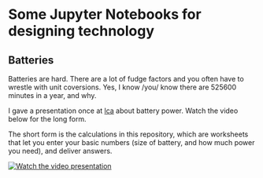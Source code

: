 # Some Jupyter Notebooks for designing technology

## Batteries 

Batteries are hard.   There are a lot of fudge factors and you often
have to wrestle with unit coversions.  Yes, I know /you/ know there
are 525600 minutes in a year, and why.

I gave a presentation once at [lca](linux.conf.au) about battery
power.   Watch the video below for the long form.

The short form is the calculations in this repository, which are
worksheets that let you enter your basic numbers (size of battery, and
how much power you need), and deliver answers.

[![Watch the video presentation](https://img.youtube.com/vi/bu6IaOrPZKU/0.jpg)](http://www.youtube.com/watch?v=bu6IaOrPZKU)

